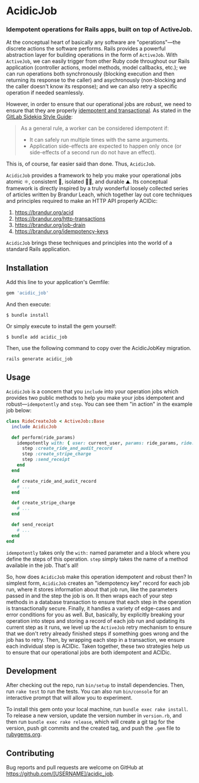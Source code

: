 # AcidicJob

### Idempotent operations for Rails apps, built on top of ActiveJob.

At the conceptual heart of basically any software are "operations"—the discrete actions the software performs. Rails provides a powerful abstraction layer for building operations in the form of `ActiveJob`. With `ActiveJob`, we can easily trigger from other Ruby code throughout our Rails application (controller actions, model methods, model callbacks, etc.); we can run operations both synchronously (blocking execution and then returning its response to the caller) and asychronously (non-blocking and the caller doesn't know its response); and we can also retry a specific operation if needed seamlessly.

However, in order to ensure that our operational jobs are _robust_, we need to ensure that they are properly [idempotent and transactional](https://github.com/mperham/sidekiq/wiki/Best-Practices#2-make-your-job-idempotent-and-transactional). As stated in the [GitLab Sidekiq Style Guide](https://docs.gitlab.com/ee/development/sidekiq_style_guide.html#idempotent-jobs):

>As a general rule, a worker can be considered idempotent if:
>  * It can safely run multiple times with the same arguments.
>  * Application side-effects are expected to happen only once (or side-effects of a second run do not have an effect).

This is, of course, far easier said than done. Thus, `AcidicJob`.

`AcidicJob` provides a framework to help you make your operational jobs atomic ⚛️, consistent 🤖, isolated 🕴🏼, and durable ⛰️. Its conceptual framework is directly inspired by a truly wonderful loosely collected series of articles written by Brandur Leach, which together lay out core techniques and principles required to make an HTTP API properly ACIDic:

1. https://brandur.org/acid
2. https://brandur.org/http-transactions
3. https://brandur.org/job-drain
4. https://brandur.org/idempotency-keys

`AcidicJob` brings these techniques and principles into the world of a standard Rails application.

## Installation

Add this line to your application's Gemfile:

```ruby
gem 'acidic_job'
```

And then execute:

    $ bundle install

Or simply execute to install the gem yourself:

    $ bundle add acidic_job

Then, use the following command to copy over the AcidicJobKey migration.

```
rails generate acidic_job
```

## Usage

`AcidicJob` is a concern that you `include` into your operation jobs which provides two public methods to help you make your jobs idempotent and robust—`idempotently` and `step`. You can see them "in action" in the example job below:

```ruby
class RideCreateJob < ActiveJob::Base
  include AcidicJob

  def perform(ride_params)
    idempotently with: { user: current_user, params: ride_params, ride: nil } do
      step :create_ride_and_audit_record
      step :create_stripe_charge
      step :send_receipt
    end
  end

  def create_ride_and_audit_record
    # ...
  end

  def create_stripe_charge
    # ...
  end

  def send_receipt
    # ...
  end
end
```

`idempotently` takes only the `with:` named parameter and a block where you define the steps of this operation. `step` simply takes the name of a method available in the job. That's all!

So, how does `AcidicJob` make this operation idempotent and robust then? In simplest form, `AcidicJob` creates an "idempotency key" record for each job run, where it stores information about that job run, like the parameters passed in and the step the job is on. It then wraps each of your step methods in a database transaction to ensure that each step in the operation is transactionally secure. Finally, it handles a variety of edge-cases and error conditions for you as well. But, basically, by explicitly breaking your operation into steps and storing a record of each job run and updating its current step as it runs, we level up the `ActiveJob` retry mechanism to ensure that we don't retry already finished steps if something goes wrong and the job has to retry. Then, by wrapping each step in a transaction, we ensure each individual step is ACIDic. Taken together, these two strategies help us to ensure that our operational jobs are both idempotent and ACIDic.

## Development

After checking out the repo, run `bin/setup` to install dependencies. Then, run `rake test` to run the tests. You can also run `bin/console` for an interactive prompt that will allow you to experiment.

To install this gem onto your local machine, run `bundle exec rake install`. To release a new version, update the version number in `version.rb`, and then run `bundle exec rake release`, which will create a git tag for the version, push git commits and the created tag, and push the `.gem` file to [rubygems.org](https://rubygems.org).

## Contributing

Bug reports and pull requests are welcome on GitHub at https://github.com/[USERNAME]/acidic_job.
